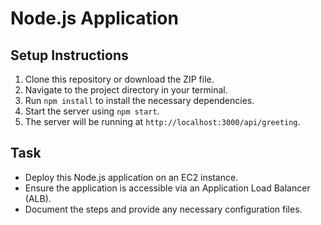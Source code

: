 
# Node.js Application

## Setup Instructions

1. Clone this repository or download the ZIP file.
2. Navigate to the project directory in your terminal.
3. Run `npm install` to install the necessary dependencies.
4. Start the server using `npm start`.
5. The server will be running at `http://localhost:3000/api/greeting`.

## Task
- Deploy this Node.js application on an EC2 instance.
- Ensure the application is accessible via an Application Load Balancer (ALB).
- Document the steps and provide any necessary configuration files.
